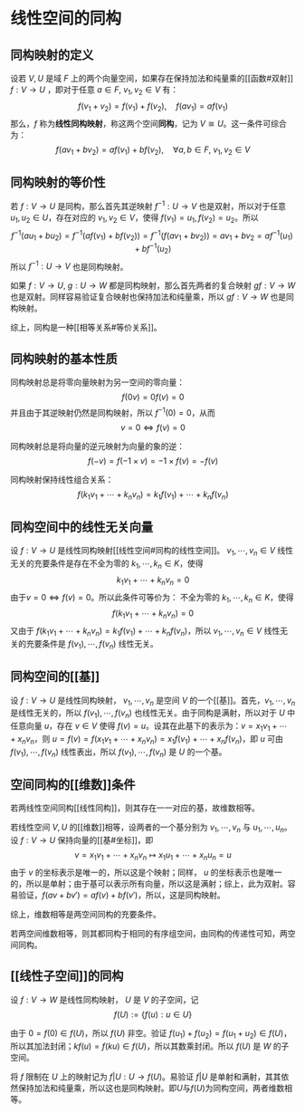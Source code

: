 # 线性空间的同构

## 同构映射的定义

设若 $V,U$ 是域 $F$ 上的两个向量空间，如果存在保持加法和纯量乘的[[函数#双射]] $f:V \to U$ ，即对于任意 $a \in F,\ v_1,v_2 \in V$ 有：
$$ f(v_1+v_2)=f(v_1)+f(v_2) ,\quad f(av_1)=af(v_1) $$
那么，$f$ 称为**线性同构映射**，称这两个空间**同构**，记为 $V\cong U$。这一条件可综合为：
$$ f(av_1+bv_2)=af(v_1)+bf(v_2) ,\quad \forall a,b \in F,\ v_1,v_2 \in V$$

## 同构映射的等价性

若 $f:V \to U$ 是同构，那么首先其逆映射 $f^{-1}:U \to V$ 也是双射，所以对于任意 $u_1,u_2 \in U$，存在对应的 $v_1,v_2 \in V$，使得 $f(v_1)=u_1,f(v_2)=u_2$。所以
$$ f^{-1}(au_1+bu_2)=f^{-1}(af(v_1)+bf(v_2))=f^{-1}(f(av_1+bv_2))=av_1+bv_2=af^{-1}(u_1)+bf^{-1}(u_2) $$
所以 $f^{-1}:U \to V$ 也是同构映射。


如果 $f:V \to U,\ g:U \to W$ 都是同构映射，那么首先两者的复合映射 $g f:V \to W$ 也是双射。同样容易验证复合映射也保持加法和纯量乘，所以 $g f:V \to W$ 也是同构映射。

综上，同构是一种[[相等关系#等价关系]]。

## 同构映射的基本性质

同构映射总是将零向量映射为另一空间的零向量：
$$f(0 v)=0f(v)=0$$
并且由于其逆映射仍然是同构映射，所以 $f^{-1}(0)=0$，从而
$$ v=0 \Longleftrightarrow f(v)=0 $$


同构映射总是将向量的逆元映射为向量的象的逆：
$$ f(-v)=f(-1 \times v)=-1 \times f(v)=-f(v)$$

同构映射保持线性组合关系：
$$f(k_1v_1+\cdots+k_n v_n)=k_1f(v_1)+\cdots+k_n f(v_n)$$

## 同构空间中的线性无关向量

设 $f:V \to U$ 是线性同构映射[[线性空间#同构的线性空间]]。 $v_1,\cdots,v_n \in V$ 线性无关的充要条件是存在不全为零的 $k_1,\cdots,k_n \in K$，使得
$$ k_1v_1+\cdots+k_n v_n=0 $$
由于$v=0 \Longleftrightarrow f(v)=0$。所以此条件可等价为：
不全为零的 $k_1,\cdots,k_n \in K$，使得
$$ f(k_1v_1+\cdots+k_n v_n)=0 $$
又由于 $f(k_1v_1+\cdots+k_n v_n)=k_1f(v_1)+\cdots+k_n f(v_n)$，所以 $v_1,\cdots,v_n \in V$ 线性无关的充要条件是 $f(v_1),\cdots,f(v_n)$ 线性无关。

## 同构空间的[[基]]

设 $f:V \to U$ 是线性同构映射， $v_1,\cdots,v_n$ 是空间 $V$ 的一个[[基]]。首先，$v_1,\cdots,v_n$ 是线性无关的，所以 $f(v_1),\cdots,f(v_n)$ 也线性无关。由于同构是满射，所以对于 $U$ 中任意向量 $u$，存在 $v \in V$ 使得 $f(v)=u$。设其在此基下的表示为：$v=x_1v_1+\cdots+x_nv_n$，则 $u=f(v)=f(x_1v_1+\cdots+x_nv_n)=x_1f(v_1)+\cdots+x_nf(v_n)$，即 $u$ 可由 $f(v_1),\cdots,f(v_n)$ 线性表出，所以 $f(v_1),\cdots,f(v_n)$ 是 $U$ 的一个基。

## 空间同构的[[维数]]条件

若两线性空间同构[[线性同构]]，则其存在一一对应的基，故维数相等。

若线性空间 $V,U$ 的[[维数]]相等，设两者的一个基分别为 $v_1,\cdots,v_n$ 与 $u_1,\cdots,u_n$。设 $f:V \to U$ 保持向量的[[基#坐标]]，即
$$ v=x_1v_1+\cdots+x_n v_n \longmapsto x_1 u_1+\cdots+x_n u_n = u$$
由于 $v$ 的坐标表示是唯一的，所以这是个映射；同样， $u$ 的坐标表示也是唯一的，所以是单射；由于基可以表示所有向量，所以这是满射；综上，此为双射。容易验证，$f(av+bv')=af(v)+bf(v')$，所以，这是同构映射。

综上，维数相等是两空间同构的充要条件。

若两空间维数相等，则其都同构于相同的有序组空间，由同构的传递性可知，两空间同构。

## [[线性子空间]]的同构

设 $f:V \to W$ 是线性同构映射， $U$ 是 $V$ 的子空间，记
$$ f(U):=\{ f(u):u \in U \} $$

由于 $0=f(0) \in f(U)$，所以 $f(U)$ 非空。验证 $f(u_1)+f(u_2)=f(u_1+u_2) \in f(U)$，所以其加法封闭；$kf(u)=f(ku) \in f(U)$，所以其数乘封闭。所以 $f(U)$ 是 $W$ 的子空间。

将 $f$ 限制在 $U$ 上的映射记为 $f|U:U \to f(U)$。易验证 $f|U$ 是单射和满射，其其依然保持加法和纯量乘，所以这也是同构映射。即$U$与$f(U)$为同构空间，两者维数相等。

